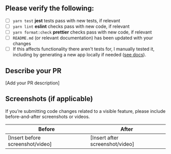 ## Please verify the following:

- [ ] `yarn test` **jest** tests pass with new tests, if relevant
- [ ] `yarn lint` **eslint** checks pass with new code, if relevant
- [ ] `yarn format:check` **prettier** checks pass with new code, if relevant
- [ ] `README.md` (or relevant documentation) has been updated with your changes
- [ ] If this affects functionality there aren't tests for, I manually tested it, including by generating a new app locally if needed ([see docs](https://docs.infinite.red/ignite-cli/contributing/Contributing-To-Ignite/#testing-changes-from-your-local-copy-of-ignite)).

## Describe your PR

<!-- If this PR addresses an issue, link to it in description: "Addresses #333" -->

[Add your PR description]

## Screenshots (if applicable)

If you’re submitting code changes related to a visible feature, please include before-and-after screenshots or videos.

<!-- If GH's auto attachment previews too large, trying resizing it with: <img src="filename-from-github-upload" width="300" /> -->

| Before                           | After                           |
| -------------------------------- | ------------------------------- |
| [Insert before screenshot/video] | [Insert after screenshot/video] |
